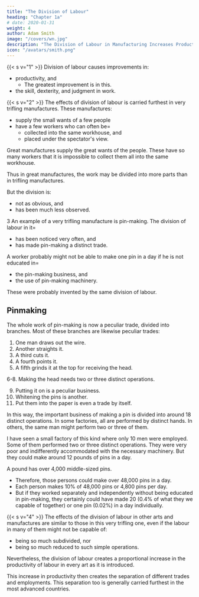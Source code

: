 ```yaml
---
title: "The Division of Labour"
heading: "Chapter 1a"
# date: 2020-01-31
weight: 4
author: Adam Smith
image: "/covers/wn.jpg"
description: "The Division of Labour in Manufacturing Increases Productivity and Invention More than that in Agriculture"
icon: "/avatars/smith.png"
---
```



{{< s v="1" >}} Division of labour causes improvements in:
- productivity, and
  - The greatest improvement is in this.
- the skill, dexterity, and judgment in work.


{{< s v="2" >}} The effects of division of labour is carried furthest in very trifling manufactures. These manufactures:
- supply the small wants of a few people
- have a few workers who can often be= 
  - collected into the same workhouse, and
  - placed under the spectator's view.

Great manufactures supply the great wants of the people. These have so many workers that it is impossible to collect them all into the same workhouse.

Thus in great manufactures, the work may be divided into more parts than in trifling manufactures.

But the division is:
- not as obvious, and
- has been much less observed.


3 An example of a very trifling manufacture is pin-making. The division of labour in it= 
- has been noticed very often, and
- has made pin-making a distinct trade.

A worker probably might not be able to make one pin in a day if he is not educated in= 
- the pin-making business, and
- the use of pin-making machinery.

These were probably invented by the same division of labour.


## Pinmaking

The whole work of pin-making is now a peculiar trade, divided into branches. Most of these branches are likewise peculiar trades:

1. One man draws out the wire.
2. Another straights it.
3. A third cuts it.
4. A fourth points it.
5. A fifth grinds it at the top for receiving the head.

6-8. Making the head needs two or three distinct operations.

9. Putting it on is a peculiar business.
10. Whitening the pins is another.
11. Put them into the paper is even a trade by itself.

In this way, the important business of making a pin is divided into around 18 distinct operations. In some factories, all are performed by distinct hands. In others, the same man might perform two or three of them.

I have seen a small factory of this kind where only 10 men were employed. Some of them performed two or three distinct operations. They were very poor and indifferently accommodated with the necessary machinery. But they could make around 12 pounds of pins in a day.

A pound has over 4,000 middle-sized pins. 
- Therefore, those persons could make over 48,000 pins in a day.
- Each person makes 10% of 48,000 pins or 4,800 pins per day.
- But if they worked separately and independently without being educated in pin-making, they certainly could have made 20 (0.4% of what they we capable of together) or one pin (0.02%) in a day individually.


{{< s v="4" >}} The effects of the division of labour in other arts and manufactures are similar to those in this very trifling one, even if the labour in many of them might not be capable of: 
- being so much subdivided, nor
- being so much reduced to such simple operations.

Nevertheless, the division of labour creates a proportional increase in the productivity of labour in every art as it is introduced.

This increase in productivity then creates the separation of different trades and employments. This separation too is generally carried furthest in the most advanced countries.

